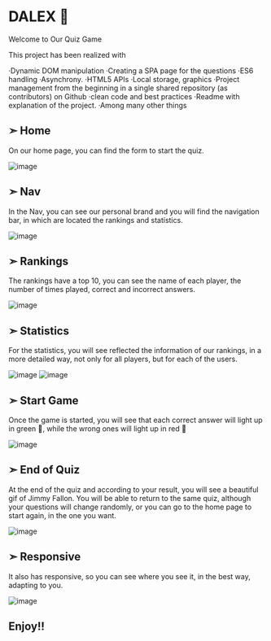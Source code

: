 # DALEX 🤘
Welcome to Our Quiz Game

This project has been realized with

·Dynamic DOM manipulation
·Creating a SPA page for the questions
·ES6 handling
·Asynchrony.
·HTML5 APIs
·Local storage, graphics 
·Project management from the beginning in a single shared repository (as contributors) on Github
·clean code and best practices
·Readme with explanation of the project.
·Among many other things



## ➣ Home 
On our home page, you can find the form to start the quiz.

![image](../proyecto-quiz/Assets/Readme/Home.gif)

## ➣ Nav 
In the Nav, you can see our personal brand and you will find the navigation bar, in which are located the rankings and statistics.

![image](../proyecto-quiz/Assets/Readme/Nav.gif)

## ➣ Rankings 
The rankings have a top 10, you can see the name of each player, the number of times played, correct and incorrect answers.

![image](../proyecto-quiz/Assets/Readme/Classification.gif)

## ➣ Statistics 
For the statistics, you will see reflected the information of our rankings, in a more detailed way, not only for all players, but for each of the users.

![image](../proyecto-quiz/Assets/Readme/Stats.gif)
![image](../proyecto-quiz/Assets/Readme/User%20stats.gif)

## ➣ Start Game 
Once the game is started, you will see that each correct answer will light up in green 🙂, while the wrong ones will light up in red 🙁

![image](../proyecto-quiz/Assets/Readme/Answers.gif)

## ➣ End of Quiz 
At the end of the quiz and according to your result, you will see a beautiful gif of Jimmy Fallon.
You will be able to return to the same quiz, although your questions will change randomly, or you can go to the home page to start again, in the one you want. 

![image](../proyecto-quiz/Assets/Readme/Finish.gif)

## ➣ Responsive 
It also has responsive, so you can see where you see it, in the best way, adapting to you.

![image](../proyecto-quiz/Assets/Readme/Responsive.gif)

## Enjoy!! 
